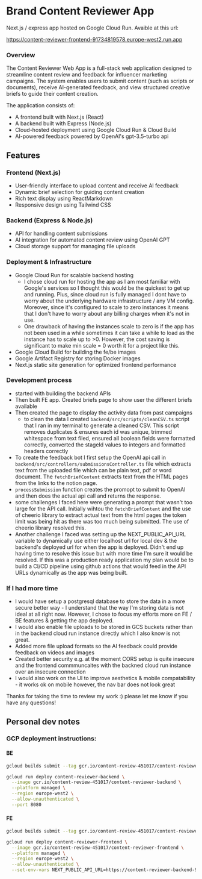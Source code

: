 # Brand Content Reviewer App


Next.js / express app hosted on Google Cloud Run. Avaible at this url:

https://content-reviewer-frontend-91734819578.europe-west2.run.app


### Overview
The Content Reviewer Web App is a full-stack web application designed to streamline content review and feedback for influencer marketing campaigns. The system enables users to submit content (such as scripts or documents), receive AI-generated feedback, and view structured creative briefs to guide their content creation.

The application consists of:
- A frontend built with Next.js (React)
- A backend built with Express (Node.js)
- Cloud-hosted deployment using Google Cloud Run & Cloud Build
- AI-powered feedback powered by OpenAI's gpt-3.5-turbo api


## Features
### Frontend (Next.js)
- User-friendly interface to upload content and receive AI feedback
- Dynamic brief selection for guiding content creation
- Rich text display using ReactMarkdown
- Responsive design using Tailwind CSS


### Backend (Express & Node.js)
- API for handling content submissions
- AI integration for automated content review using OpenAI GPT
- Cloud storage support for managing file uploads

### Deployment & Infrastructure
- Google Cloud Run for scalable backend hosting
  - I chose cloud run for hosting the app as I am most familiar with Google's services so I thought this would be the quickest to get up and running. Plus, since cloud run is fully managed I dont have to worry about the underlying hardware infrastructure / any VM config. Moreover, since it's configured to scale to zero instances it means that I don't have to worry about any billing charges when it's not in use. 
  - One drawback of having the instances scale to zero is if the app has not been used in a while sometimes it can take a while to load as the instance has to scale up to >0. However, the cost saving is significant to make min scale = 0 worth it for a project like this.
- Google Cloud Build for building the fe/be images
- Google Artifact Registry for storing Docker images
- Next.js static site generation for optimized frontend performance

### Development process
- started with building the backend APIs 
- Then built FE app. Created briefs page to show user the different briefs available
- Then created the page to display the activity data from past campaigns
  - to clean the data I created `backend/src/scripts/cleanCSV.ts` script that I ran in my terminal to generate a cleaned CSV. This script removes duplicates & ensures each id was unique, trimmed whitespace from text filed, ensured all boolean fields were formatted correctly, converted the stageId values to integers and formatted headers correctly
- To create the feedback bot I first setup the OpenAI api call in `backend/src/controllers/submissionsController.ts` file which extracts text from the uploaded file which can be plain text, pdf or word document. The `fetchBriefContent` extracts text from the HTML pages from the links to the notion page. 
- `processSubmission` function creates the promopt to submit to OpenAI and then does the actual api call and returns the response.
- some challenges I faced here were generating a prompt that wasn't too large for the API call. Initially wihtou the `fetchBriefContent` and the use of cheerio library to extract actual text from the html pages the token limit was being hit as there was too much being submitted. The use of cheerio library resolved this.
- Another challenge I faced was setting up the NEXT_PUBLIC_API_URL variable to dynamically use either localhost url for local dev & the backend's deployed url for when the app is deployed. Didn't end up having time to resolve this issue but with more time I'm sure it would be resolved. If this was a production ready application my plan would be to build a CI/CD pipeline using github actions that would feed in the API URLs dynamically as the app was being built.



### If I had more time
- I would have setup a postgresql database to store the data in a more secure better way - I understand that the way I'm storing data is not ideal at all right now. However, I chose to focus my efforts more on FE / BE features & getting the app deployed. 
- I would also enable file uploads to be stored in GCS buckets rather than in the backend cloud run instance directly which I also know is not great. 
- Added more file upload formats so the AI feedback could provide feedback on videos and images
- Created better security e.g. at the moment CORS setup is quite insecure and the frontend commmuncaites with the backned cloud run instance over an insecure connection
- I would also work on the UI to improve aesthetics & mobile compatability - it works ok on mobile however, the nav bar does not look great

Thanks for taking the time to review my work :) please let me know if you have any questions!

## Personal dev notes

### GCP deployment instructions:

#### BE
```bash
gcloud builds submit --tag gcr.io/content-review-451017/content-reviewer-backend

gcloud run deploy content-reviewer-backend \
  --image gcr.io/content-review-451017/content-reviewer-backend \
  --platform managed \
  --region europe-west2 \
  --allow-unauthenticated \
  --port 8080
```

#### FE

```bash
gcloud builds submit --tag gcr.io/content-review-451017/content-reviewer-frontend

gcloud run deploy content-reviewer-frontend \
  --image gcr.io/content-review-451017/content-reviewer-frontend \
  --platform managed \
  --region europe-west2 \
  --allow-unauthenticated \
  --set-env-vars NEXT_PUBLIC_API_URL=https://content-reviewer-backend-91734819578.europe-west2.run.app
```